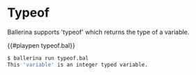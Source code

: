 # Typeof

Ballerina supports 'typeof' which returns the type of a variable.

{{#playpen typeof.bal}}

```bash
$ ballerina run typeof.bal
This 'variable' is an integer typed variable.
```